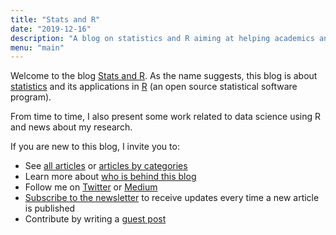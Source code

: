 ```yaml
---
title: "Stats and R"
date: "2019-12-16"
description: "A blog on statistics and R aiming at helping academics and professionals working with data to grasp important concepts in statistics and to apply them in R."
menu: "main"
---
```


Welcome to the blog [Stats and R](/). As the name suggests, this blog is about [statistics](/tags/statistics/) and its applications in [R](/tags/r/) (an open source statistical software program).

From time to time, I also present some work related to data science using R and news about my research.

If you are new to this blog, I invite you to:

* See [all articles](/blog/) or [articles by categories](/tags/)
* Learn more about [who is behind this blog](/about/)
* Follow me on [Twitter](https://twitter.com/statsandr) or [Medium](https://medium.com/@ant.soetewey)
* [Subscribe to the newsletter](/subscribe/) to receive updates every time a new article is published
* Contribute by writing a [guest post](/contribute/)
